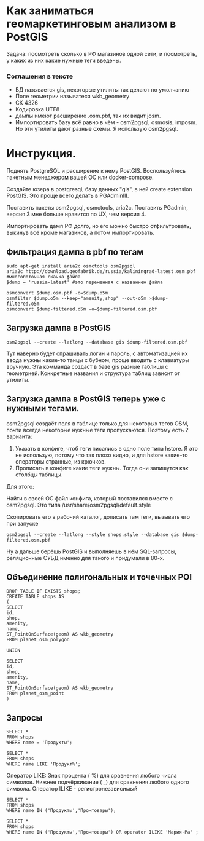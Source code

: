 # Как заниматься геомаркетинговым анализом в PostGIS

Задача: посмотреть сколько в РФ магазинов одной сети, и посмотреть, у каких из них какие нужные теги введены.

### Соглашения в тексте

* БД называется gis, некоторые утилиты так делают по умолчанию
* Поле геометрии называтеся wkb_geometry
* СК 4326
* Кодировка UTF8
* дампы имеют расширение .osm.pbf, так их видит josm.
* Импортировать базу всё равно в чём - osm2pgsql, osmosis, imposm. Но эти утилиты дают разные схемы. Я использую osm2pgsql.

# Инструкция.
Поднять PostgreSQL и расширение к нему PostGIS. Воспользуйтесь пакетным менеджером вашей ОС или docker-compose.

Создайте юзера в postgresql, базу данных "gis", в ней create extension PostGIS. Это проще всего делать в PGAdminIII.

Поставить пакеты osm2pgsql, osmctools, aria2c. Поставить PGadmin, версия 3 мне больше нравится по UX, чем версия 4.

Импортировать дамп РФ долго, но его можно быстро отфильтровать, выкинув всё кроме магазинов, а потом импортировать.


## Фильтрация дампа в pbf по тегам
```
sudo apt-get install aria2c osmctools osm2pgsql 
aria2c http://download.geofabrik.de/russia/kaliningrad-latest.osm.pbf  #многопоточная скачка файла
$dump = 'russia-latest' #это переменная с названием файла

osmconvert $dump.osm.pbf -o=$dump.o5m
osmfilter $dump.o5m --keep="amenity,shop" --out-o5m >$dump-filtered.o5m
osmconvert $dump-filtered.o5m -o=$dump-filtered.osm.pbf

```

## Загрузка дампа в PostGIS

```
osm2pgsql --create --latlong --database gis $dump-filtered.osm.pbf
```
Тут наверно будет спрашивать логин и пароль, с автоматизацией их ввода нужны какие-то танцы с бубном, проще вводить с клавиатуры вручную. 
Эта комманда создаст в базе gis разные таблицы с геометрией. Конкретные названия и структура таблиц зависит от утилиты.

## Загрузка дампа в PostGIS теперь уже с нужными тегами.

osm2pgsql создаёт поля в таблице только для некоторых тегов OSM, почти всегда некоторые нужные теги пропускаются. Поэтому есть 2 варианта:

1. Указать в конфиге, чтоб теги писались в одно поле типа hstore. Я это не использую, потому что так плохо видно, и для hstore какие-то операторы странные, из крючков.
2. Прописать в конфиге какие теги нужны. Тогда они запишутся как столбцы таблицы. 

Для этого: 

Найти в своей ОС файл конфига, который поставился вместе с osm2pgsql. Это типа /usr/share/osm2pgsql/default.style

Скопировать его в рабочий каталог, дописать там теги, вызывать его при запуске

```
osm2pgsql --create --latlong --style shops.style --database gis $dump-filtered.osm.pbf
```

Ну а дальше берёшь PostGIS и выполняешь в нём SQL-запросы, реляционные СУБД именно для такого и придумали в 80-х.

## Объединение полигональных и точечных POI

```
DROP TABLE IF EXISTS shops;
CREATE TABLE shops AS 
(
SELECT 
id,
shop,
amenity,
name,
ST_PointOnSurface(geom) AS wkb_geometry
FROM planet_osm_polygon

UNION

SELECT 
id,
shop,
amenity,
name,
ST_PointOnSurface(geom) AS wkb_geometry
FROM planet_osm_point
)
```

## Запросы

```
SELECT * 
FROM shops
WHERE name = 'Продукты';

```



```
SELECT * 
FROM shops
WHERE name LIKE 'Продукт%';
```
Оператор LIKE: Знак процента ( %)  для сравнения любого числа символов. Нижнее подчёркивание ( _)  для сравнения любого одного символа.
Оператор ILIKE - регистронезависимый
```
SELECT * 
FROM shops
WHERE name IN ('Продукты','Промтовары');

SELECT * 
FROM shops
WHERE name IN ('Продукты','Промтовары') OR operator ILIKE 'Мария-Ра' ;
```
